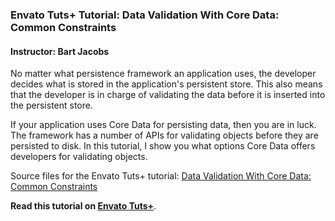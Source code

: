 ### Envato Tuts+ Tutorial: Data Validation With Core Data: Common Constraints

#### Instructor: Bart Jacobs

No matter what persistence framework an application uses, the developer decides what is stored in the application's persistent store. This also means that the developer is in charge of validating the data before it is inserted into the persistent store.

If your application uses Core Data for persisting data, then you are in luck. The framework has a number of APIs for validating objects before they are persisted to disk. In this tutorial, I show you what options Core Data offers developers for validating objects.

Source files for the Envato Tuts+ tutorial: [Data Validation With Core Data: Common Constraints](http://code.tutsplus.com/tutorials/data-validation-with-core-data-common-constraints--cms-26621)

**Read this tutorial on [Envato Tuts+](https://code.tutsplus.com)**.
